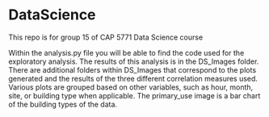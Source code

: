 # DataScience
This repo is for group 15 of CAP 5771 Data Science course

Within the analysis.py file you will be able to find the code used for the exploratory analysis. The results of this analysis is in the DS_Images folder. There are additional folders within DS_Images that correspond to the plots generated and the results of the three different correlation measures used. Various plots are grouped based on other variables, such as hour, month, site, or building type when applicable. The primary_use image is a bar chart of the building types of the data.
